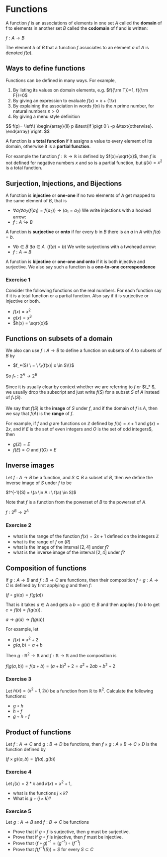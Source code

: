 # Functions
A function $f$ is an associations of elements in one set $A$ called the **domain** of f 
to elements in another set $B$ called the **codomain** of f
and is written:

$f: A \rightarrow  B$

The element $b$ of $B$ that a function $f$ associates to an element $a$ of $A$ is denoted $f(a)$.

## Ways to define functions

Functions can be defined in many ways. For example,
1. By listing its values on domain elements, e.g. $f({\rm T})=1, f({\rm F})=0$
2. By giving an expression to evaluate $f(x) = x + (1/x)$
3. By explaining the association in words $f(n)$ is the $n$ prime number, for natural numbers $n\gt 0$
4. By giving a menu style definition

$$
f(p)=
\left\\{
\begin{array}{ll}
p &\text{if }p\gt 0 \\ 
-p &\text{otherwise}.
\end{array} 
\right.
$$

A function is a **total function** if it assigns a value to every element of its domain, otherwise it is a **partial function**.

For example the function $f:\mathbb{R} \rightarrow \mathbb{R}$ is defined by $f(x)=\sqrt{x}$, then $f$ is not defined for negative
numbers $x$ and so is a partial function, but $g(x) = x^2$ is a total function.

## Surjection, Injections, and Bijections
A function is **injective** or **one-one** if no two elements of $A$ get mapped to the same element of $B$, that is
* $\forall a_1 \forall a_2 (f(a_1)=f(a_2)) \rightarrow (a_1=a_2)$
We write injections with a hooked arrow:
* $f: A \hookrightarrow B$

A function is **surjective** or **onto** if for every $b$ in $B$ there is an $a$ in $A$ with $f(a)=b$.
* $\forall b\in B\ \exists a\in A \ \ (f(a)=b)$
We write surjections with a twohead arrow:
* $f: A \twoheadrightarrow B$

A function is **bijective** or **one-one and onto** if it is both injective and surjective. 
We also say such a function is a **one-to-one correspondence**  

### Exercise 1
Consider the following functions on the real numbers. 
For each function say if it is a total function or a partial function.
Also say if it is surjective or injective or both.
* $f(x)=x^2$  
* $g(x)=x^3$
* $h(x) = \sqrt{x}$


## Functions on subsets of a domain
We also can use $f:A\rightarrow B$ to define a function on subsets of $A$ to subsets of $B$ by
* $f_*(S) \ = \ \\{f(x)| x \in S\\}$

So $f_*:2^{A} \rightarrow 2^B$

Since it is usually clear by context whether we are referring to $f$ or $f_* $, 
we usually drop the subscript and just write $f(S)$ for a subset $S$ of $A$ instead of $f_*(S)$.

We say that $f(S)$ is the **image** of $S$ under $f$, and if the domain of $f$ is $A$, then
we say that $f(A)$ is the **range** of $f$.

For example, if $f$ and $g$ are functions on $\mathbb{Z}$ defined by $f(x)=x+1$ and $g(x)=2x$,
and if $E$ is the set of even integers and $O$ is the set of odd integers$, then
* $g(\mathbb{Z}) = E$
* $f(E)=O$ and $f(O)=E$

## Inverse images
Let $f:A\rightarrow B$ be a function, and $S\subseteq B$ a subset of $B$, then we define the
inverse image of $S$ under $f$ to be

$f^{-1}(S) = \\{a \in A : \  f(a) \in S\}$

Note that $f$ is a function from the powerset of $B$ to the powerset of $A$.

$f:2^{B}\rightarrow 2^{A}$


### Exercise 2
* what is the range of the function $f(x)=2x+1$ defined on the integers $\mathbb{Z}$
* what is the range of $f$ on $\mathbb(R)$
* what is the image of the interval $[2,4]$ under $f$?
* what is the inverse image of the interval $[2,4]$ under $f$?

## Composition of functions
If $g:A\rightarrow B$ and $f:B \rightarrow C$ are functions, then their composition $f\circ g:A\rightarrow C$
is defined by first applying $g$ and then $f$:

$(f\circ g)(a) = f(g(a))$

That is it takes $a\in A$ and gets a $b=g(a)\in B$ and then applies $f$ to $b$ to get $c=f(b) =f(g(a))$.

$a \rightarrow g(a) \rightarrow f(g(a))$

For example, let
* $f(x) = x^2+2$
* $g(a,b) = a+b$

Then $g:\mathbb{R}^2 \rightarrow \mathbb{R}$ and $f:\mathbb{R} \rightarrow \mathbb{R}$ and the composition is 

$f(g(a,b)) = f(a+b) = (a+b)^2+2 = a^2 + 2ab + b^2 + 2$

### Exercise 3
Let $h(x) = (x^2+1, 2x)$ be a function from $\mathbb{R}$ to $\mathbb{R}^2$. Calculate the following functions:
* $g\circ h$
* $h\circ f$
* $g \circ h \circ f$

## Product of functions
Let $f:A\rightarrow C$ and $g:B\rightarrow D$ be functions, then $f\times g:A\times B \rightarrow C\times D$ is the function defined by

$(f\times g)(a,b) = (f(a), g(b))$

### Exercise 4
Let $j(x) = 2*x$ and $k(x)=x^2+1$, 
* what is the functions $j\times k$?
* What is $g\circ(j\times k)$?

### Exercise 5
Let $g:A\rightarrow B$ and $f:B\rightarrow C$ be functions
* Prove that if $g\circ f$ is surjective, then $g$ must be surjective.
* Prove that if $g\circ f$ is injective, then $f$ must be injective.
* Prove that $(f\circ g)^{-1} = (g^{-1})\circ (f^{-1})$
* Prove that $f(f^{-1}(S)) = S$ for every $S\subset C$ 



